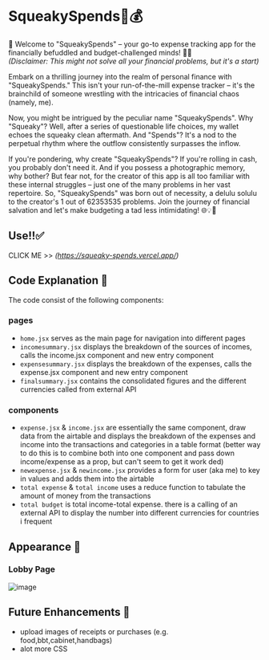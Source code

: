# SqueakySpends🐷💰

🎉 Welcome to "SqueakySpends" – your go-to expense tracking app for the financially befuddled and budget-challenged minds! 💸🐭 <br>
*(Disclaimer: This might not solve all your financial problems, but it's a start)*

Embark on a thrilling journey into the realm of personal finance with "SqueakySpends." This isn't your run-of-the-mill expense tracker – it's the brainchild of someone wrestling with the intricacies of financial chaos (namely, me).

Now, you might be intrigued by the peculiar name "SqueakySpends". Why "Squeaky"? Well, after a series of questionable life choices, my wallet echoes the squeaky clean aftermath. And "Spends"? It's a nod to the perpetual rhythm where the outflow consistently surpasses the inflow.

If you're pondering, why create "SqueakySpends"? If you're rolling in cash, you probably don't need it. And if you possess a photographic memory, why bother? 
But fear not, for the creator of this app is all too familiar with these internal struggles – just one of the many problems in her vast repertoire. So, "SqueakySpends" was born out of necessity, a delulu solulu to the creator's 1 out of 62353535 problems. Join the journey of financial salvation and let's make budgeting a tad less intimidating! 🌐💡💸

## Use!!✅
CLICK ME >> *(https://squeaky-spends.vercel.app/)*

## Code Explanation 💬
The code consist of the following components:
### pages
- `home.jsx` serves as the main page for navigation into different pages
- `incomesummary.jsx` displays the breakdown of the sources of incomes, calls the income.jsx component and new entry component
- `expensesummary.jsx` displays the breakdown of the expenses, calls the expense.jsx component and new entry component
- `finalsummary.jsx` contains the consolidated figures and the different currencies called from external API
  
### components
- `expense.jsx` & `income.jsx` are essentially the same component, draw data from the airtable and displays the breakdown of the expenses and income into the transactions and categories in a table format (better way to do this is to combine both into one component and pass down income/expense as a prop, but can't seem to get it work ded)
- `newexpense.jsx` & `newincome.jsx` provides a form for user (aka me) to key in values and adds them into the airtable
- `total expense` & `total income` uses a reduce function to tabulate the amount of money from the transactions
- `total budget` is total income-total expense. there is a calling of an external API to display the number into different currencies for countries i frequent  


## Appearance 📸
### Lobby Page
![image](https://github.com/teehweehwee/SqueakySpends/assets/152649355/6df06ff4-8074-4d2c-82c9-ce5761582dcc)

## Future Enhancements 💄
- upload images of receipts or purchases (e.g. food,bbt,cabinet,handbags)
- alot more CSS
